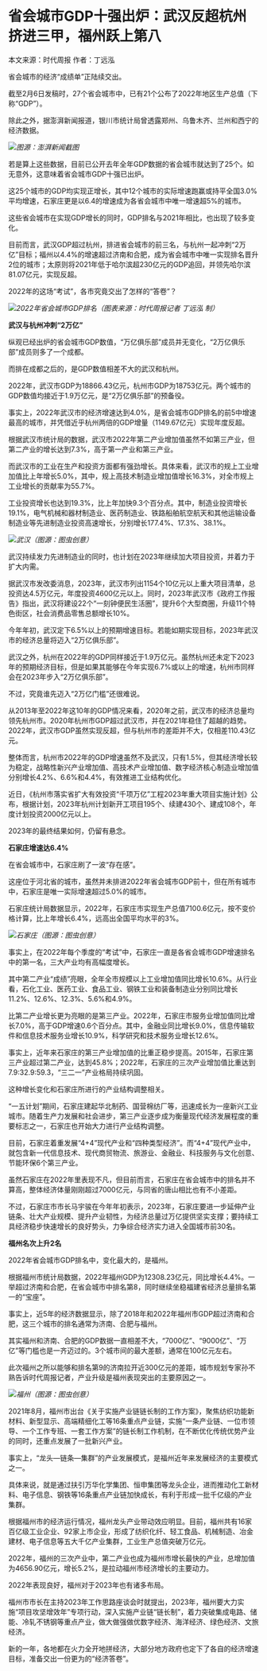 # 省会城市GDP十强出炉：武汉反超杭州挤进三甲，福州跃上第八

本文来源：时代周报 作者：丁远泓

省会城市的经济“成绩单”正陆续交出。

截至2月6日发稿时，27个省会城市中，已有21个公布了2022年地区生产总值（下称“GDP”）。

除此之外，据澎湃新闻报道，银川市统计局曾透露郑州、乌鲁木齐、兰州和西宁的经济数据。

![](https://inews.gtimg.com/newsapp_bt/0/15647199368/1000)_图源：澎湃新闻截图_

若是算上这些数据，目前已公开去年全年GDP数据的省会城市就达到了25个。如无意外，这意味着省会城市GDP十强已出炉。

这25个城市的GDP均实现正增长，其中12个城市的实际增速跑赢或持平全国3.0%平均增速，石家庄更是以6.4的增速成为各省会城市中唯一增速超5%的城市。

这些省会城市在实现GDP增长的同时，GDP排名与2021年相比，也出现了较多变化。

目前而言，武汉GDP超过杭州，排进省会城市的前三名，与杭州一起冲刺“2万亿”目标；福州以4.4%的增速超过济南和合肥，成为省会城市中唯一实现排名晋升2位的城市；太原则将2021年低于哈尔滨超230亿元的GDP追回，并领先哈尔滨81.07亿元，实现反超。

2022年的这场“考试”，各市究竟交出了怎样的“答卷”？

![](https://inews.gtimg.com/newsapp_bt/0/15647199370/1000)_2022年省会城市GDP排名（图表来源：时代周报记者
丁远泓 制）_

**武汉与杭州冲刺“2万亿”**

纵观已经出炉的省会城市GDP数值，“万亿俱乐部”成员并无变化，“2万亿俱乐部”成员则多了一个成都。

而排在成都之后的，是GDP数值相差不大的武汉和杭州。

2022年，武汉市GDP为18866.43亿元，杭州市GDP为18753亿元。两个城市的GDP数值均接近于1.9万亿元，是“2万亿俱乐部”的预备役。

事实上，2022年武汉市的经济增速达到4.0%，是省会城市GDP排名的前5中增速最高的城市，并凭借近乎杭州两倍的GDP增量（1149.67亿元）实现年度反超。

根据武汉市统计局的数据，武汉市2022年第二产业增加值虽然不如第三产业，但第二产业的增长达到7.3%，高于第一产业和第三产业。

而武汉市的工业在生产和投资方面都有强劲增长。具体来看，武汉市的规上工业增加值比上年增长5.0%，其中，规上高技术制造业增加值增长16.3%，对全市规上工业增长的贡献率为55.7%。

工业投资增长也达到19.3%，比上年加快9.3个百分点。其中，制造业投资增长19.1%，电气机械和器材制造业、医药制造业、铁路船舶航空航天和其他运输设备制造业等先进制造业投资高速增长，分别增长177.4%、17.3%、38.1%。

![](https://inews.gtimg.com/newsapp_bt/0/15647199398/1000)_武汉（图源：图虫创意）_

武汉持续发力先进制造业的同时，也计划在2023年继续加大项目投资，并着力于扩大内需。

据武汉市发改委消息，2023年，武汉市列出1154个10亿元以上重大项目清单，总投资达4.5万亿元，年度投资4600亿元以上。同时，2023年武汉市《政府工作报告》指出，武汉将建设22个“一刻钟便民生活圈”，提升6个大型商圈，升级11个特色街区，社会消费品零售总额增长10%。

今年年初，武汉定下6.5%以上的预期增速目标。若能如期实现目标，2023年武汉市的经济总量将迈入“2万亿俱乐部”。

武汉之外，杭州在2022年的GDP同样接近于1.9万亿元。虽然杭州还未定下2023年的预期经济目标，但是如果其能够在今年实现6.7%或以上的增速，杭州市同样会在2023年步入“2万亿俱乐部”。

不过，究竟谁先迈入“2万亿门槛”还很难说。

从2013年至2022年这10年的GDP情况来看，2020年之前，武汉市的经济总量均领先杭州市。2020年杭州市GDP超过武汉市，并在2021年稳住了超越的趋势。2022年，武汉市GDP虽然实现反超，但与杭州市的差距并不大，仅相差110.43亿元。

整体而言，杭州市2022年的GDP增速虽然不及武汉，只有1.5%，但其经济增长较为稳定，战略性新兴产业增加值、高技术产业增加值、数字经济核心制造业增加值分别增长4.2%、6.6%和4.4%，有效推进工业结构优化。

近日，《杭州市落实省扩大有效投资“千项万亿”工程2023年重大项目实施计划》公布，根据计划，2023年杭州计划新开工项目195个、续建430个、建成108个，年度计划投资2000亿元以上。

2023年的最终结果如何，仍留有悬念。

**石家庄增速达6.4%**

在省会城市中，石家庄刷了一波“存在感”。

这座位于河北省的城市，虽然并未排进2022年省会城市GDP前十，但在所有城市中，石家庄是唯一实际增速超过5.0%的城市。

石家庄统计局数据显示，2022年，石家庄市实现生产总值7100.6亿元，按不变价格计算，比上年增长6.4%，远高出全国平均水平的3%。

![](https://inews.gtimg.com/newsapp_bt/0/15647199404/1000)_石家庄（图源：图虫创意）_

事实上，在2022年每个季度的“考试”中，石家庄一直是各省会城市GDP增速排名中的第一名，三大产业均有高幅度增长。

其中第二产业“成绩”亮眼，全年全市规模以上工业增加值同比增长10.6%。从行业看，石化工业、医药工业、食品工业、钢铁工业和装备制造业分别同比增长11.2%、12.6%、12.3%、5.6%和4.9%。

比第二产业增长更为亮眼的是第三产业。2022年，石家庄市服务业增加值同比增长7.0%，高于GDP增速0.6个百分点。其中，金融业同比增长9.0%，信息传输软件和信息技术服务业增长10.9%，科学研究和技术服务业增长12.6%。

事实上，近年来石家庄的第三产业增加值的比重正稳步提高。2015年，石家庄第三产业超过第二产业，达到45.8%；2022年，石家庄的三次产业增加值比重达到7.9∶32.9∶59.3，“三二一”产业格局持续巩固。

这种增长变化和石家庄所进行的产业结构调整相关。

“一五计划”期间，石家庄建起华北制药、国营棉纺厂等，迅速成长为一座新兴工业城市。随着生产力发展和社会进步，第三产业逐步成为衡量现代经济发展程度的重要标志之一，石家庄也开始大力进行产业结构调整。

目前，石家庄着重发展“4+4”现代产业和“四种类型经济”。而“4+4”现代产业中，就包含新一代信息技术、现代商贸物流、旅游业、金融业、科技服务与文化创意、节能环保6个第三产业。

虽然石家庄在2022年里表现不凡，但目前而言，石家庄在省会城市中的排名并不算高，整体经济体量刚刚超过7000亿元，与同省的唐山相比也有不小差距。

不过，石家庄市市长马宇骏在今年年初表示，2023年，石家庄要进一步延伸产业链条、壮大产业规模、提升产业韧性，为经济总量过万亿提供坚实支撑；要持续工具经济稳步快速增长的良好势头，力争综合经济实力进入全国城市前30名。

**福州名次上升2名**

2022年省会城市GDP排名中，变化最大的，是福州。

根据福州市统计局数据，2022年福州GDP为12308.23亿元，同比增长4.4%。一举超过济南和合肥，在省会城市中排名第8，同时继续坐稳福建省经济总量排名第一的“宝座”。

事实上，近5年的经济数据显示，除了2018年和2022年福州市GDP超过济南和合肥，这三个城市的排名通常为济南、合肥与福州。

其实福州和济南、合肥的GDP数据一直相差不大，“7000亿”、“9000亿”、“万亿”等门槛也是一齐迈过的。3个城市间的最大差额，通常在100亿元左右。

此次福州之所以能够和排名第9的济南拉开近300亿元的差距，城市规划专家孙不熟告诉时代周报记者，产业升级是福州表现突出的主要原因之一。

![](https://inews.gtimg.com/newsapp_bt/0/15647199409/1000)_福州（图源：图虫创意）_

2021年8月，福州市出台《关于实施产业链链长制的工作方案》，聚焦纺织功能新材料、新型显示、高端精细化工等16条重点产业链，实施“一条产业链、一位市领导、一个工作专班、一套工作方案”的链长制工作机制，在不断优化传统优势产业的同时，还重点发展了一批新兴产业。

事实上，“龙头—链条—集群”的产业发展模式，是福州近年来发展经济的主要模式之一。

具体来说，就是通过扶引万华化学集团、恒申集团等龙头企业，进而推动化工新材料、电子信息、钢铁等16条重点产业链加快成长，有利于形成一批千亿级的产业集群。

根据福州市的经济运行情况，福州龙头产业带动效应明显。目前，福州共有16家百亿级工业企业、92家上市企业，形成了纺织化纤、轻工食品、机械制造、冶金建材、电子信息等五大千亿产业集群，工业生产总值突破万亿元。

2022年，福州的三次产业中，第二产业也成为福州市增长最快的产业，总增加值为4656.90亿元，增长5.2%，是拉动福州市经济增长的主要动力。

2022年表现良好，福州对于2023年也有诸多布局。

福州市市长在主持2023年工作思路座谈会时就提出，2023年，福州要大力实施“项目攻坚增效年”专项行动，深入实施产业链“链长制”，着力突破集成电路、储能、冷轧不锈钢等重点产业，做大做强做优数字经济、海洋经济、绿色经济、文旅经济。

新的一年，各地都在火力全开地拼经济，大部分地方政府也定下了各自的经济增速目标，准备交出一份更为的“经济答卷”。

